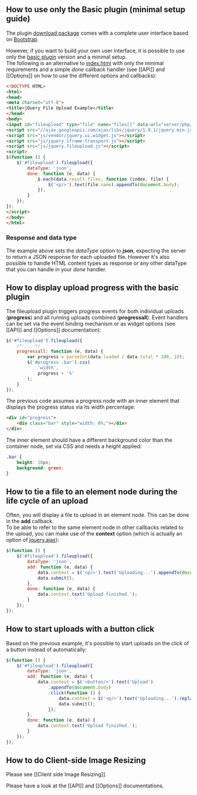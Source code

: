 ## How to use only the Basic plugin (minimal setup guide)

The plugin [download package](https://github.com/blueimp/jQuery-File-Upload#download) comes with a complete user interface based on [Bootstrap](http://twitter.github.com/bootstrap/).

However, if you want to build your own user interface, it is possible to use only the [basic plugin](https://github.com/blueimp/jQuery-File-Upload/blob/master/js/jquery.fileupload.js) version and a minimal setup.  
The following is an alternative to [index.html](https://github.com/blueimp/jQuery-File-Upload/blob/master/index.html) with only the minimal requirements and a simple *done* callback handler (see [[API]] and [[Options]] on how to use the different options and callbacks):

```html
<!DOCTYPE HTML>
<html>
<head>
<meta charset="utf-8">
<title>jQuery File Upload Example</title>
</head>
<body>
<input id="fileupload" type="file" name="files[]" data-url="server/php/" multiple>
<script src="//ajax.googleapis.com/ajax/libs/jquery/1.9.1/jquery.min.js"></script>
<script src="js/vendor/jquery.ui.widget.js"></script>
<script src="js/jquery.iframe-transport.js"></script>
<script src="js/jquery.fileupload.js"></script>
<script>
$(function () {
    $('#fileupload').fileupload({
        dataType: 'json',
        done: function (e, data) {
            $.each(data.result.files, function (index, file) {
                $('<p/>').text(file.name).appendTo(document.body);
            });
        }
    });
});
</script>
</body> 
</html>
```

### Response and data type
The example above sets the *dataType* option to **json**, expecting the server to return a JSON response for each uploaded file. However it's also possible to handle HTML content types as response or any other dataType that you can handle in your *done* handler.

## How to display upload progress with the basic plugin
The fileupload plugin triggers progress events for both individual uploads (**progress**) and all running uploads combined (**progressall**). Event handlers can be set via the event binding mechanism or as widget options (see [[API]] and [[Options]] documentation):

```js
$('#fileupload').fileupload({
    /* ... */
    progressall: function (e, data) {
        var progress = parseInt(data.loaded / data.total * 100, 10);
        $('#progress .bar').css(
            'width',
            progress + '%'
        );
    }
});
```

The previous code assumes a progress node with an inner element that displays the progress status via its width percentage:

```html
<div id="progress">
    <div class="bar" style="width: 0%;"></div>
</div>
```

The inner element should have a different background color than the container node, set via CSS and needs a height applied:

```css
.bar {
    height: 18px;
    background: green;
}
```

## How to tie a file to an element node during the life cycle of an upload
Often, you will display a file to upload in an element node. This can be done in the **add** callback.  
To be able to refer to the same element node in other callbacks related to the upload, you can make use of the **context** option (which is actually an option of [jquery.ajax](http://api.jquery.com/jQuery.ajax/)):

```js
$(function () {
    $('#fileupload').fileupload({
        dataType: 'json',
        add: function (e, data) {
            data.context = $('<p/>').text('Uploading...').appendTo(document.body);
            data.submit();
        },
        done: function (e, data) {
            data.context.text('Upload finished.');
        }
    });
});
```

## How to start uploads with a button click

Based on the previous example, it's possible to start uploads on the click of a button instead of automatically:

```js
$(function () {
    $('#fileupload').fileupload({
        dataType: 'json',
        add: function (e, data) {
            data.context = $('<button/>').text('Upload')
                .appendTo(document.body)
                .click(function () {
                    data.context = $('<p/>').text('Uploading...').replaceAll($(this));
                    data.submit();
                });
        },
        done: function (e, data) {
            data.context.text('Upload finished.');
        }
    });
});
```

## How to do Client-side Image Resizing
Please see [[Client side Image Resizing]].

Please have a look at the [[API]] and [[Options]] documentations.